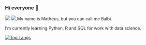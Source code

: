 ### Hi everyone 👋
[<img src="https://img.shields.io/badge/LinkedIn-0077B5?style=for-the-badge&logo=linkedin&logoColor=white">](https://www.linkedin.com/in/matheus-balbinote/)  <a href="balbinotematheus@gmail.com">
<img src="https://img.shields.io/badge/Gmail-D14836?style=for-the-badge&logo=gmail&logoColor=white"/>
</a>
My name is Matheus, but you can call me Balbi.

I’m currently learning Python, R and SQL for work with data science.

<div style="width: 200px;">
<a href="https://github-readme-stats.vercel.app/api/top-langs/?username=mbalbinote&layout=compact">
  <img src="https://github-readme-stats.vercel.app/api/top-langs/?username=mbalbinote&layout=compact" alt="Top Langs" />
</a>
</div>

<!--
**mbalbinote/mbalbinote** is a ✨ _special_ ✨ repository because its `README.md` (this file) appears on your GitHub profile.

Here are some ideas to get you started:

- 🔭 I’m currently working on ...
- 🌱 I’m currently learning ...
- 👯 I’m looking to collaborate on ...
- 🤔 I’m looking for help with ...
- 💬 Ask me about ...
- 📫 How to reach me: ...
- 😄 Pronouns: ...
- ⚡ Fun fact: ...
-->
